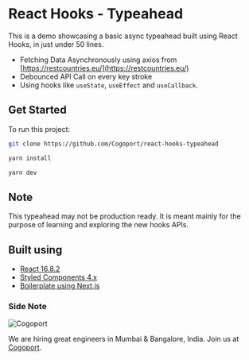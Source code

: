 # React Hooks - Typeahead

This is a demo showcasing a basic async typeahead built using React Hooks, in just under 50 lines.

- Fetching Data Asynchronously using axios from [https://restcountries.eu/](https://restcountries.eu/)
- Debounced API Call on every key stroke
- Using hooks like `useState`, `useEffect` and `useCallback`.

## Get Started

To run this project:

```bash
git clone https://github.com/Cogoport/react-hooks-typeahead

yarn install

yarn dev
```

## Note

This typeahead may not be production ready. It is meant mainly for the purpose of learning and exploring the new hooks APIs.

## Built using

- [React 16.8.2](https://reactjs.org/)
- [Styled Components 4.x](https://www.styled-components.com/)
- [Boilerplate using Next.js](https://nextjs.org/)

### Side Note

![Cogoport](https://www.cogoport.com/static/images/cogoport-logo.png)

We are hiring great engineers in Mumbai & Bangalore, India. Join us at [Cogoport](https://www.cogoport.com/careers).
